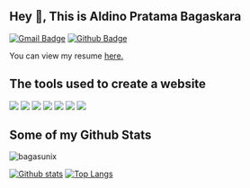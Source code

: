 ## Hey 👋, This is Aldino Pratama Bagaskara
[![Gmail Badge](https://img.shields.io/badge/-aldinopratama15@gmail.com-c14438?style=flat&logo=Gmail&logoColor=white&link=mailto:aldinopratama15@gmail.com)](mailto:aldinopratama15@gmail.com) [![Github Badge](https://img.shields.io/badge/-bagasunix-grey?style=flat&logo=github&logoColor=white&link=https://github.com/bagasunix/)](https://www.github.com/bagasunix/) <p align='left'> You can view my resume <a href='https://s3-ap-southeast-1.amazonaws.com/glints-dashboard/resume/710c4db6ae773391087b596ba77365dc.pdf' target=_blank><u>here</u>.</a></p>

## The tools used to create a website
<p align=left>
<img src="https://img.shields.io/badge/Software-Xampp-orange?&amp;logo=xampp&amp;logoColor=orange" style="max-width:100%;">
<img src="https://img.shields.io/badge/Software-Laragon-green?&amp;logo=laragon&amp;logoColor=green" style="max-width:100%;">
<img src="https://img.shields.io/badge/Text%20Editor-Visual%20Studio%20Code-blue?&amp;logo=visual%20studio%20code&amp;logoColor=blue" style="max-width:100%;">
<img src="https://img.shields.io/badge/Database-MySql-blue?style=flat?&amp;logo=mysql&amp;logoColor=blue" style="max-width:100%;">
<img src="https://img.shields.io/badge/Code-PHP-purple?style=flat?&amp;logo=php&amp;logoColor=blue" style="max-width:100%;">
<img src="https://img.shields.io/badge/Database-MongoDB-green?style=flat?&amp;logo=mongodb&amp;logoColor=green" style="max-width:100%;">
<img src="https://img.shields.io/badge/Code-NodeJS-green?style=flat?&amp;logo=node.js&amp;logoColor=green" style="max-width:100%;">
</p>

## Some of my Github Stats
<p align=left> <img src=https://komarev.com/ghpvc/?username=bagasunix alt=bagasunix /> </p>

[![Github stats](https://github-readme-stats.vercel.app/api?username=bagasunix&show_icons=true&include_all_commits=true)](https://github.com/bagasunix/github-readme-stats)
[![Top Langs](https://github-readme-stats.vercel.app/api/top-langs/?username=bagasunix&layout=compact)](https://github.com/bagasunix/github-readme-stats)
